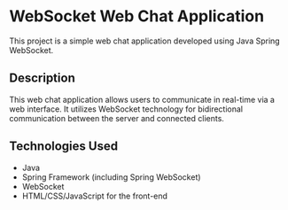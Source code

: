 # WebSocket Web Chat Application

This project is a simple web chat application developed using Java Spring WebSocket.

## Description

This web chat application allows users to communicate in real-time via a web interface. It utilizes WebSocket technology for bidirectional communication between the server and connected clients.

## Technologies Used

- Java
- Spring Framework (including Spring WebSocket)
- WebSocket
- HTML/CSS/JavaScript for the front-end

